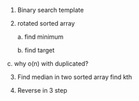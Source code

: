 1. Binary search template

2. rotated sorted array

   a. find minimum

   b. find target

c. why o\(n\) with duplicated?

3. Find median in two sorted array find kth

4. Reverse in 3 step

